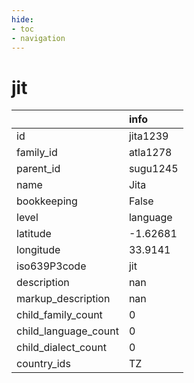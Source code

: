 ```yaml
---
hide:
- toc
- navigation
---
```

# jit
|                      | info     |
|:---------------------|:---------|
| id                   | jita1239 |
| family_id            | atla1278 |
| parent_id            | sugu1245 |
| name                 | Jita     |
| bookkeeping          | False    |
| level                | language |
| latitude             | -1.62681 |
| longitude            | 33.9141  |
| iso639P3code         | jit      |
| description          | nan      |
| markup_description   | nan      |
| child_family_count   | 0        |
| child_language_count | 0        |
| child_dialect_count  | 0        |
| country_ids          | TZ       |